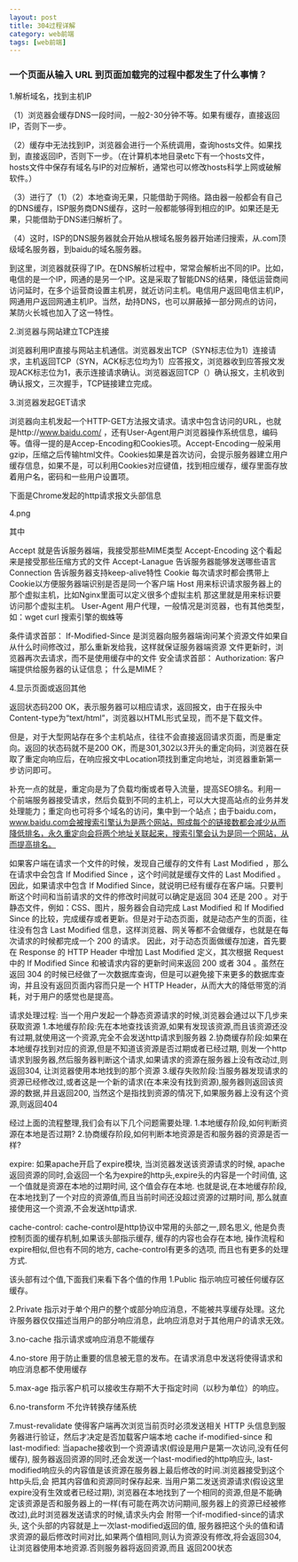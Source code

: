 ```yaml
---
layout: post
title: 304过程详解
category: web前端
tags: [web前端]
---
```


### 一个页面从输入 URL 到页面加载完的过程中都发生了什么事情？

1.解析域名，找到主机IP

（1）浏览器会缓存DNS一段时间，一般2-30分钟不等。如果有缓存，直接返回IP，否则下一步。

（2）缓存中无法找到IP，浏览器会进行一个系统调用，查询hosts文件。如果找到，直接返回IP，否则下一步。（在计算机本地目录etc下有一个hosts文件，hosts文件中保存有域名与IP的对应解析，通常也可以修改hosts科学上网或破解软件。）

（3）进行了（1）（2）本地查询无果，只能借助于网络。路由器一般都会有自己的DNS缓存，ISP服务商DNS缓存，这时一般都能够得到相应的IP。如果还是无果，只能借助于DNS递归解析了。

（4）这时，ISP的DNS服务器就会开始从根域名服务器开始递归搜索，从.com顶级域名服务器，到baidu的域名服务器。

到这里，浏览器就获得了IP。在DNS解析过程中，常常会解析出不同的IP。比如，电信的是一个IP，网通的是另一个IP。这是采取了智能DNS的结果，降低运营商间访问延时，在多个运营商设置主机房，就近访问主机。电信用户返回电信主机IP，网通用户返回网通主机IP。当然，劫持DNS，也可以屏蔽掉一部分网点的访问，某防火长城也加入了这一特性。

2.浏览器与网站建立TCP连接

浏览器利用IP直接与网站主机通信。浏览器发出TCP（SYN标志位为1）连接请求，主机返回TCP（SYN，ACK标志位均为1）应答报文，浏览器收到应答报文发现ACK标志位为1，表示连接请求确认。浏览器返回TCP（）确认报文，主机收到确认报文，三次握手，TCP链接建立完成。

3.浏览器发起GET请求

浏览器向主机发起一个HTTP-GET方法报文请求。请求中包含访问的URL，也就是http://www.baidu.com/ ，还有User-Agent用户浏览器操作系统信息，编码等。值得一提的是Accep-Encoding和Cookies项。Accept-Encoding一般采用gzip，压缩之后传输html文件。Cookies如果是首次访问，会提示服务器建立用户缓存信息，如果不是，可以利用Cookies对应键值，找到相应缓存，缓存里面存放着用户名，密码和一些用户设置项。

下面是Chrome发起的http请求报文头部信息

4.png

其中


Accept  就是告诉服务器端，我接受那些MIME类型
Accept-Encoding  这个看起来是接受那些压缩方式的文件
Accept-Lanague   告诉服务器能够发送哪些语言
Connection       告诉服务器支持keep-alive特性
Cookie           每次请求时都会携带上Cookie以方便服务器端识别是否是同一个客户端
Host             用来标识请求服务器上的那个虚拟主机，比如Nginx里面可以定义很多个虚拟主机
                 那这里就是用来标识要访问那个虚拟主机。
User-Agent       用户代理，一般情况是浏览器，也有其他类型，如：wget curl 搜索引擎的蜘蛛等

条件请求首部：
If-Modified-Since 是浏览器向服务器端询问某个资源文件如果自从什么时间修改过，那么重新发给我，这样就保证服务器端资源
             文件更新时，浏览器再次去请求，而不是使用缓存中的文件
安全请求首部：
Authorization: 客户端提供给服务器的认证信息；
什么是MIME？

4.显示页面或返回其他

返回状态码200 OK，表示服务器可以相应请求，返回报文，由于在报头中Content-type为“text/html”，浏览器以HTML形式呈现，而不是下载文件。

但是，对于大型网站存在多个主机站点，往往不会直接返回请求页面，而是重定向。返回的状态码就不是200 OK，而是301,302以3开头的重定向码，浏览器在获取了重定向响应后，在响应报文中Location项找到重定向地址，浏览器重新第一步访问即可。

补充一点的就是，重定向是为了负载均衡或者导入流量，提高SEO排名。利用一个前端服务器接受请求，然后负载到不同的主机上，可以大大提高站点的业务并发处理能力；重定向也可将多个域名的访问，集中到一个站点；由于baidu.com，www.baidu.com会被搜索引擎认为是两个网站，照成每个的链接数都会减少从而降低排名，永久重定向会将两个地址关联起来，搜索引擎会认为是同一个网站，从而提高排名。



如果客户端在请求一个文件的时候，发现自己缓存的文件有 Last Modified ，那么在请求中会包含 If Modified Since ，这个时间就是缓存文件的 Last Modified 。因此，如果请求中包含 If Modified Since，就说明已经有缓存在客户端。只要判断这个时间和当前请求的文件的修改时间就可以确定是返回 304 还是 200 。对于静态文件，例如：CSS、图片，服务器会自动完成 Last Modified 和 If Modified Since 的比较，完成缓存或者更新。但是对于动态页面，就是动态产生的页面，往往没有包含 Last Modified 信息，这样浏览器、网关等都不会做缓存，也就是在每次请求的时候都完成一个 200 的请求。
因此，对于动态页面做缓存加速，首先要在 Response 的 HTTP Header 中增加 Last Modified 定义，其次根据 Request 中的 If Modified Since 和被请求内容的更新时间来返回 200 或者 304 。虽然在返回 304 的时候已经做了一次数据库查询，但是可以避免接下来更多的数据库查询，并且没有返回页面内容而只是一个 HTTP Header，从而大大的降低带宽的消耗，对于用户的感觉也是提高。


请求处理过程:
当一个用户发起一个静态资源请求的时候,浏览器会通过以下几步来获取资源
1.本地缓存阶段:先在本地查找该资源,如果有发现该资源,而且该资源还没有过期,就使用这一个资源,完全不会发送http请求到服务器
2.协商缓存阶段:如果在本地缓存找到对应的资源,但是不知道该资源是否过期或者已经过期, 则发一个http请求到服务器,然后服务器判断这个请求,如果请求的资源在服务器上没有改动过,则返回304, 让浏览器使用本地找到的那个资源
3.缓存失败阶段:当服务器发现请求的资源已经修改过,或者这是一个新的请求(在本来没有找到资源),服务器则返回该资源的数据,并且返回200, 当然这个是指找到资源的情况下,如果服务器上没有这个资源,则返回404

经过上面的流程整理,我们会有以下几个问题需要处理.
1.本地缓存阶段,如何判断资源在本地是否过期?
2.协商缓存阶段,如何判断本地资源是否和服务器的资源是否一样?

expire:
如果apache开启了expire模块, 当浏览器发送该资源请求的时候, apache返回资源的同时,会返回一个名为expire的http头,expire头的内容是一个时间值, 这一个值就是资源在本地的过期时间, 这个值会存在本地.
也就是说,在本地缓存阶段,在本地找到了一个对应的资源值,而且当前时间还没超过资源的过期时间, 那么就直接使用这一个资源,不会发送http请求.

cache-control:
cache-control是http协议中常用的头部之一,顾名思义, 他是负责控制页面的缓存机制,如果该头部指示缓存, 缓存的内容也会存在本地, 操作流程和expire相似,但也有不同的地方, cache-control有更多的选项, 而且也有更多的处理方式.

该头部有过个值,下面我们来看下各个值的作用
1.Public
指示响应可被任何缓存区缓存。

2.Private
指示对于单个用户的整个或部分响应消息，不能被共享缓存处理。这允许服务器仅仅描述当用户的部分响应消息，此响应消息对于其他用户的请求无效。

3.no-cache
指示请求或响应消息不能缓存

4.no-store
用于防止重要的信息被无意的发布。在请求消息中发送将使得请求和响应消息都不使用缓存

5.max-age
指示客户机可以接收生存期不大于指定时间（以秒为单位）的响应。

6.no-transform
不允许转换存储系统

7.must-revalidate
使得客户端再次浏览当前页时必须发送相关 HTTP 头信息到服务器进行验证，然后才决定是否加载客户端本地 cache
if-modified-since 和 last-modified:
当apache接收到一个资源请求(假设是用户是第一次访问,没有任何缓存), 服务器返回资源的同时,还会发送一个last-modified的http响应头, last-modified响应头的内容值是该资源在服务器上最后修改的时间.浏览器接受到这个http头后,会
把其内容值和资源同时保存起来.
当用户第二发送资源请求(假设这里expire没有生效或者已经过期), 浏览器在本地找到了一个相同的资源,但是不能确定该资源是否和服务器上的一样(有可能在两次访问期间,服务器上的资源已经被修改过),此时浏览器发送请求的时候,请求头内会
附带一个if-modified-since的请求头, 这个头部的内容就是上一次last-modified返回的值, 服务器把这个头的值和请求资源的最后修改时间对比,如果两个值相同,则认为资源没有修改,将会返回304,让浏览器使用本地资源.否则服务器将返回资源,而且
返回200状态
